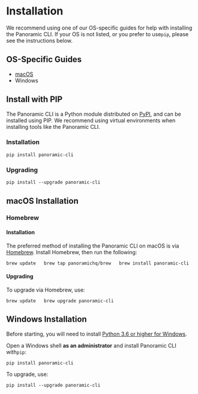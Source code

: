 # Installation

We recommend using one of our OS-specific guides for help with installing the Panoramic CLI. If your OS is not listed, or you prefer to use`pip`, please see the instructions below.

## OS-Specific Guides

* [macOS](installation.md#macos-installation)
* Windows

## Install with PIP

The Panoramic CLI is a Python module distributed on [PyPI](https://pypi.org/project/panoramic-cli/), and can be installed using PIP. We recommend using virtual environments when installing tools like the Panoramic CLI.

### Installation

`pip install panoramic-cli`

### Upgrading

`pip install --upgrade panoramic-cli`

## macOS Installation

### Homebrew

#### Installation

The preferred method of installing the Panoramic CLI on macOS is via [Homebrew](https://brew.sh/). Install Homebrew, then run the following:

`brew update  
brew tap panoramichq/brew  
brew install panoramic-cli`

#### Upgrading

To upgrade via Homebrew, use:

`brew update  
brew upgrade panoramic-cli`

## Windows Installation

Before starting, you will need to install [Python 3.6 or higher for Windows](https://www.python.org/downloads/windows/).

Open a Windows shell **as an administrator** and install Panoramic CLI with`pip`:

`pip install panoramic-cli`

To upgrade, use:

`pip install --upgrade panoramic-cli`

